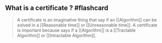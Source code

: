 ## What is a certificate ? #flashcard 

> A certificate is an imaginative thing that say if an [[Algorithm]] can be solved in a [[Reasonable time]] or [[Unreasonable time]]. A certificate is important because says if a [[Algorithm]] is a [[Tractable Algorithm]] or [[Intractable Algorithm]].
<!--ID: 1676852734939-->

